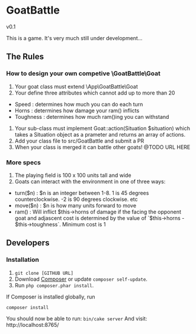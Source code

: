 # GoatBattle

v0.1

This is a game. It's very much still under development...

## The Rules

### How to design your own competive \GoatBattle\Goat
1. Your goat class must extend \App\GoatBattle\Goat
1. Your define three attributes which cannot add up to more than 20
  - Speed : determines how much you can do each turn
  - Horns : determines how damage your ram() inflicts
  - Toughness : determines how much ram()ing you can withstand
1. Your sub-class must implement Goat::action(Situation $situation) which takes a Situation object as a prameter and returns an array of actions.
1. Add your class file to src/GoatBattle and submit a PR
1. When your class is merged it can battle other goats! @TODO URL HERE

### More specs
1. The playing field is 100 x 100 units tall and wide
1. Goats can interact with the environment in one of three ways:
  - turn($n) : $n is an integer between 1-8. 1 is 45 degrees counterclockwise. -2 is 90 degrees clockwise. etc
  - move($n) : $n is how many units forward to move
  - ram() : Will inflict $this->horns of damage if the facing the opponent goat and adjascent cost is determined by the value of `$this->horns - $this->toughness`. Minimum cost is 1

## Developers

### Installation
1. `git clone [GITHUB URL]`
1. Download [Composer](http://getcomposer.org/doc/00-intro.md) or update `composer self-update`.
2. Run `php composer.phar install`.

If Composer is installed globally, run
```bash
composer install
```

You should now be able to run: `bin/cake server`
And visit: http://localhost:8765/